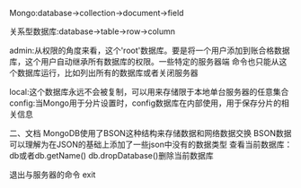 
Mongo:database->collection->document->field

关系型数据库:database->table->row->column

admin:从权限的角度来看，这个'root'数据库。要是将一个用户添加到账合格数据库，这个用户自动继承所有数据库的权限。一些特定的服务器端
命令也只能从这个数据库运行，比如列出所有的数据库或者关闭服务器

local:这个数据库永远不会被复制，可以用来存储限于本地单台服务器的任意集合
config:当Mongo用于分片设置时，config数据库在内部使用，用于保存分片的相关信息


二、文档
MongoDB使用了BSON这种结构来存储数据和网络数据交换
BSON数据可以理解为在JSON的基础上添加了一些json中没有的数据类型
查看当前数据库：db或者db.getName()
db.dropDatabase()删除当前数据库

退出与服务器的命令 exit



